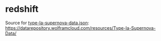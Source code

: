 # redshift

Source for [type-Ia-supernova-data.json](type-Ia-supernova-data.json):
https://datarepository.wolframcloud.com/resources/Type-Ia-Supernova-Data/
